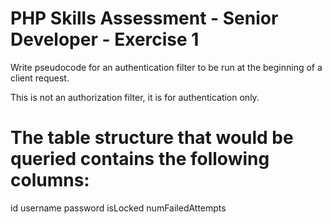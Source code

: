 PHP Skills Assessment - Senior Developer - Exercise 1
=============================

Write pseudocode for an authentication filter to be run at the beginning of a client request.

This is not an authorization filter, it is for authentication only.

The table structure that would be queried contains the following columns:
==============================
id
username
password
isLocked
numFailedAttempts   
